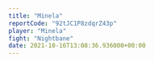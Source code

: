 ```yaml
---
title: "Minela"
reportCode: "92tJC1P8zdqrZ43p"
player: "Minela"
fight: "Nightbane"
date: 2021-10-16T13:08:36.936000+00:00
---
```

